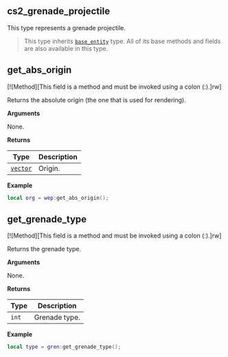 ## cs2_grenade_projectile

This type represents a grenade projectile.

> This type inherits [`base_entity`](https://lua.fatality.win/base-entity.html "This type represents a base game entity.") type. All of its base methods and fields are also available in this type.

## get_abs_origin

[![Method][This field is a method and must be invoked using a colon (:).]rw]

Returns the absolute origin (the one that is used for rendering).

**Arguments**

None.

**Returns**

| Type | Description |
| ---- | ----------- |
| [`vector`](https://lua.fatality.win/vector.html "This type is a common 3D vector (x, y, z).") | Origin. |

**Example**

```lua
local org = wep:get_abs_origin();
```

## get_grenade_type

[![Method][This field is a method and must be invoked using a colon (:).]rw]

Returns the grenade type.

**Arguments**

None.

**Returns**

| Type | Description |
| ---- | ----------- |
| `int` | Grenade type. |

**Example**

```lua
local type = gren:get_grenade_type();
```